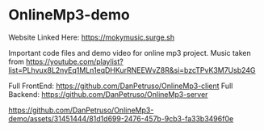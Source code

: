 # OnlineMp3-demo

Website Linked Here: https://mokymusic.surge.sh

Important code files and demo video for online mp3 project. Music taken from https://youtube.com/playlist?list=PLhvux8L2nyEq1MLn1eqDHKurRNEEWvZ8R&si=bzcTPvK3M7Usb24G

Full FrontEnd: https://github.com/DanPetruso/OnlineMp3-client
Full Backend: https://github.com/DanPetruso/OnlineMp3-server


https://github.com/DanPetruso/OnlineMp3-demo/assets/31451444/81d1d699-2476-457b-9cb3-fa33b3496f0e

